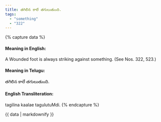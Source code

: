```yaml
---
title: తగిలిన కాలే తగులుతుంది.
tags:
  - "something"
  - "322"
---
```


{% capture data %}
#### Meaning in English:
A Wounded foot is always striking against something.
(See Nos. 322, 523.)

#### Meaning in Telugu:
తగిలిన కాలే తగులుతుంది.

#### English Transliteration:
tagilina kaalae tagulutuMdi.
{% endcapture %}

<div class="notice">{{ data | markdownify }}</div>

